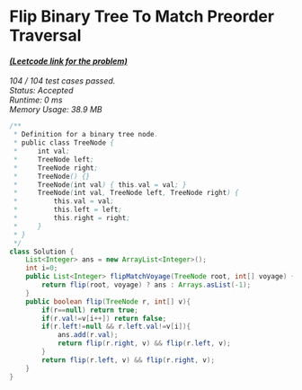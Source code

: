 # **Flip Binary Tree To Match Preorder Traversal**

#### [_(Leetcode link for the problem)_](https://leetcode.com/problems/flip-binary-tree-to-match-preorder-traversal/)

_104 / 104 test cases passed.  
Status: Accepted  
Runtime: 0 ms  
Memory Usage: 38.9 MB_

```java
/**
 * Definition for a binary tree node.
 * public class TreeNode {
 *     int val;
 *     TreeNode left;
 *     TreeNode right;
 *     TreeNode() {}
 *     TreeNode(int val) { this.val = val; }
 *     TreeNode(int val, TreeNode left, TreeNode right) {
 *         this.val = val;
 *         this.left = left;
 *         this.right = right;
 *     }
 * }
 */
class Solution {
    List<Integer> ans = new ArrayList<Integer>();
    int i=0;
    public List<Integer> flipMatchVoyage(TreeNode root, int[] voyage) {
        return flip(root, voyage) ? ans : Arrays.asList(-1);
    }
    public boolean flip(TreeNode r, int[] v){
        if(r==null) return true;
        if(r.val!=v[i++]) return false;
        if(r.left!=null && r.left.val!=v[i]){
            ans.add(r.val);
            return flip(r.right, v) && flip(r.left, v);
        }
        return flip(r.left, v) && flip(r.right, v);
    }
}
```
